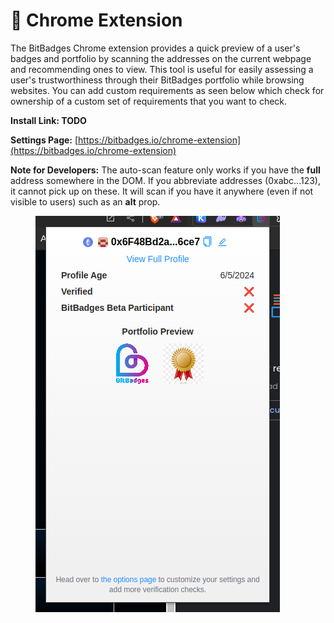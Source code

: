 # 🧩 Chrome Extension

The BitBadges Chrome extension provides a quick preview of a user's badges and portfolio by scanning the addresses on the current webpage and recommending ones to view. This tool is useful for easily assessing a user's trustworthiness through their BitBadges portfolio while browsing websites. You can add custom requirements as seen below which check for ownership of a custom set of requirements that you want to check.

**Install Link: TODO**

**Settings Page:** [https://bitbadges.io/chrome-extension](https://bitbadges.io/chrome-extension)

**Note for Developers:** The auto-scan feature only works if you have the **full** address somewhere in the DOM. If you abbreviate addresses (0xabc...123), it cannot pick up on these. It will scan if you have it anywhere (even if not visible to users) such as an **alt** prop.

<figure><img src="../.gitbook/assets/image (109).png" alt=""><figcaption></figcaption></figure>
